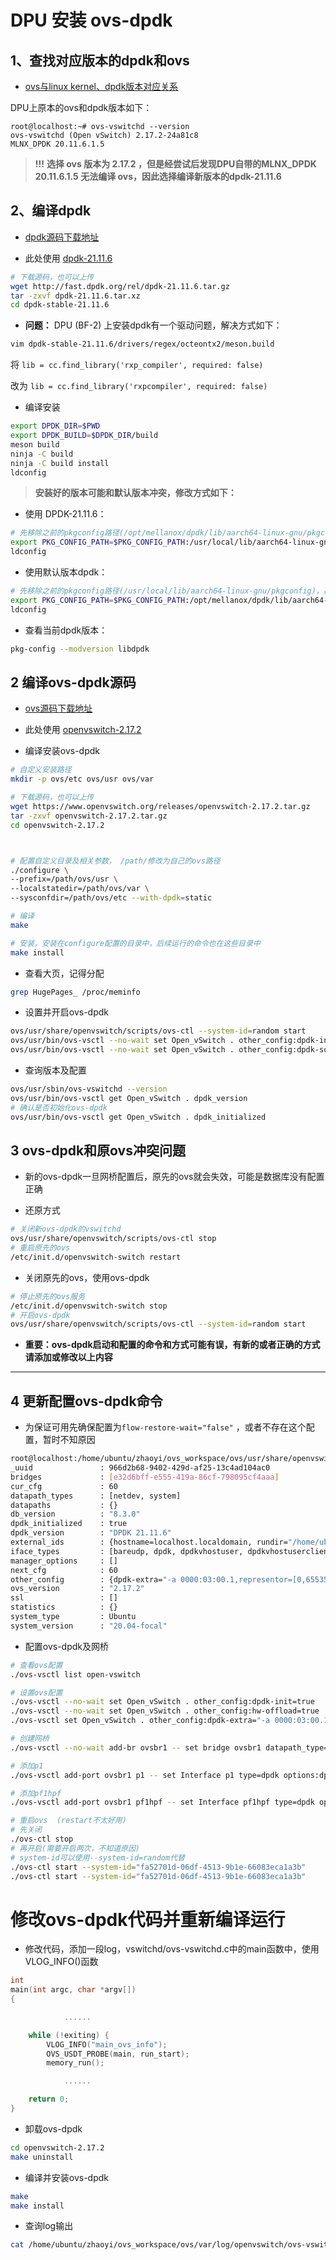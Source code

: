 # DPU 安装 ovs-dpdk

## 1、查找对应版本的dpdk和ovs

- [ovs与linux kernel、dpdk版本对应关系](https://docs.openvswitch.org/en/latest/faq/releases/)

DPU上原本的ovs和dpdk版本如下：

```textile
root@localhost:~# ovs-vswitchd --version
ovs-vswitchd (Open vSwitch) 2.17.2-24a81c8
MLNX_DPDK 20.11.6.1.5
```

> **!!!** **选择 ovs 版本为 2.17.2 ，但是经尝试后发现DPU自带的MLNX_DPDK 20.11.6.1.5 无法编译 ovs，因此选择编译新版本的dpdk-21.11.6**

## 2、编译dpdk

- [dpdk源码下载地址 ](http://fast.dpdk.org/rel/)

- 此处使用 [dpdk-21.11.6](http://fast.dpdk.org/rel/dpdk-21.11.6.tar.gz)

```bash
# 下载源码，也可以上传
wget http://fast.dpdk.org/rel/dpdk-21.11.6.tar.gz
tar -zxvf dpdk-21.11.6.tar.xz
cd dpdk-stable-21.11.6
```

- **问题：** DPU (BF-2) 上安装dpdk有一个驱动问题，解决方式如下：

```bash
vim dpdk-stable-21.11.6/drivers/regex/octeontx2/meson.build
```

将 `lib = cc.find_library('rxp_compiler', required: false)`  

改为 `lib = cc.find_library('rxpcompiler', required: false)`

- 编译安装

```bash
export DPDK_DIR=$PWD
export DPDK_BUILD=$DPDK_DIR/build
meson build
ninja -C build
ninja -C build install
ldconfig
```

> **安装好的版本可能和默认版本冲突，修改方式如下：**

- 使用 DPDK-21.11.6：

```bash
# 先移除之前的pkgconfig路径(/opt/mellanox/dpdk/lib/aarch64-linux-gnu/pkgconfig)，再导入当前的路径
export PKG_CONFIG_PATH=$PKG_CONFIG_PATH:/usr/local/lib/aarch64-linux-gnu/pkgconfig
ldconfig
```

- 使用默认版本dpdk：

```bash
# 先移除之前的pkgconfig路径(/usr/local/lib/aarch64-linux-gnu/pkgconfig)，再导入当前的路径
export PKG_CONFIG_PATH=$PKG_CONFIG_PATH:/opt/mellanox/dpdk/lib/aarch64-linux-gnu/pkgconfig
ldconfig
```

- 查看当前dpdk版本：

```bash
pkg-config --modversion libdpdk
```

## 2 编译ovs-dpdk源码

- [ovs源码下载地址](https://www.openvswitch.org/download/)

- 此处使用 [openvswitch-2.17.2](https://www.openvswitch.org/releases/openvswitch-2.17.2.tar.gz)

- 编译安装ovs-dpdk

```bash
# 自定义安装路径
mkdir -p ovs/etc ovs/usr ovs/var

# 下载源码，也可以上传
wget https://www.openvswitch.org/releases/openvswitch-2.17.2.tar.gz
tar -zxvf openvswitch-2.17.2.tar.gz
cd openvswitch-2.17.2



# 配置自定义目录及相关参数， /path/修改为自己的ovs路径
./configure \
--prefix=/path/ovs/usr \
--localstatedir=/path/ovs/var \
--sysconfdir=/path/ovs/etc --with-dpdk=static

# 编译
make

# 安装，安装在configure配置的目录中，后续运行的命令也在这些目录中
make install
```

- 查看大页，记得分配

```bash
grep HugePages_ /proc/meminfo
```

- 设置并开启ovs-dpdk

```bash
ovs/usr/share/openvswitch/scripts/ovs-ctl --system-id=random start
ovs/usr/bin/ovs-vsctl --no-wait set Open_vSwitch . other_config:dpdk-init=true
ovs/usr/bin/ovs-vsctl --no-wait set Open_vSwitch . other_config:dpdk-socket-mem=1024
```

- 查询版本及配置

```bash
ovs/usr/sbin/ovs-vswitchd --version
ovs/usr/bin/ovs-vsctl get Open_vSwitch . dpdk_version
# 确认是否初始化ovs-dpdk
ovs/usr/bin/ovs-vsctl get Open_vSwitch . dpdk_initialized
```

## 3 ovs-dpdk和原ovs冲突问题

- 新的ovs-dpdk一旦网桥配置后，原先的ovs就会失效，可能是数据库没有配置正确

- 还原方式

```bash
# 关闭新ovs-dpdk的vswitchd
ovs/usr/share/openvswitch/scripts/ovs-ctl stop
# 重启原先的ovs
/etc/init.d/openvswitch-switch restart
```

- 关闭原先的ovs，使用ovs-dpdk

```bash
# 停止原先的ovs服务
/etc/init.d/openvswitch-switch stop
# 开启ovs-dpdk
ovs/usr/share/openvswitch/scripts/ovs-ctl --system-id=random start
```

- **重要：ovs-dpdk启动和配置的命令和方式可能有误，有新的或者正确的方式请添加或修改以上内容**

---

## 4 更新配置ovs-dpdk命令

- 为保证可用先确保配置为`flow-restore-wait="false"` ，或者不存在这个配置，暂时不知原因

```bash
root@localhost:/home/ubuntu/zhaoyi/ovs_workspace/ovs/usr/share/openvswitch/scripts# ../../../bin/ovs-vsctl list open-vswitch
_uuid               : 966d2b68-9402-429d-af25-13c4ad104ac0
bridges             : [e32d6bff-e555-419a-86cf-798095cf4aaa]
cur_cfg             : 60
datapath_types      : [netdev, system]
datapaths           : {}
db_version          : "8.3.0"
dpdk_initialized    : true
dpdk_version        : "DPDK 21.11.6"
external_ids        : {hostname=localhost.localdomain, rundir="/home/ubuntu/zhaoyi/ovs_workspace/ovs/var/run/openvswitch", system-id="fa52701d-06df-4513-9b1e-66083eca1a3b"}
iface_types         : [bareudp, dpdk, dpdkvhostuser, dpdkvhostuserclient, erspan, geneve, gre, gtpu, internal, ip6erspan, ip6gre, lisp, patch, stt, system, tap, vxlan]
manager_options     : []
next_cfg            : 60
other_config        : {dpdk-extra="-a 0000:03:00.1,representor=[0,65535],dv_flow_en=1,dv_xmeta_en=1,sys_mem_en=1", dpdk-init="true", dpdk-socket-mem="1024", flow-restore-wait="false", hw-offload="true"}
ovs_version         : "2.17.2"
ssl                 : []
statistics          : {}
system_type         : Ubuntu
system_version      : "20.04-focal"
```

- 配置ovs-dpdk及网桥

```bash
# 查看ovs配置
./ovs-vsctl list open-vswitch

# 设置ovs配置
./ovs-vsctl --no-wait set Open_vSwitch . other_config:dpdk-init=true
./ovs-vsctl --no-wait set Open_vSwitch . other_config:hw-offload=true
./ovs-vsctl set Open_vSwitch . other_config:dpdk-extra="-a 0000:03:00.1,representor=[0,65535],dv_flow_en=1,dv_xmeta_en=1,sys_mem_en=1"

# 创建网桥
./ovs-vsctl --no-wait add-br ovsbr1 -- set bridge ovsbr1 datapath_type=netdev

# 添加p1
./ovs-vsctl add-port ovsbr1 p1 -- set Interface p1 type=dpdk options:dpdk-devargs=0000:03:00.1

# 添加pf1hpf
./ovs-vsctl add-port ovsbr1 pf1hpf -- set Interface pf1hpf type=dpdk options:dpdk-devargs=0000:03:00.1,representor=[65535]

# 重启ovs  (restart不太好用)
# 先关闭
./ovs-ctl stop
# 再开启(需要开启两次，不知道原因)
# system-id可以使用--system-id=random代替
./ovs-ctl start --system-id="fa52701d-06df-4513-9b1e-66083eca1a3b"
./ovs-ctl start --system-id="fa52701d-06df-4513-9b1e-66083eca1a3b"
```



# 修改ovs-dpdk代码并重新编译运行

- 修改代码，添加一段log，vswitchd/ovs-vswitchd.c中的main函数中，使用VLOG_INFO()函数

```c
int
main(int argc, char *argv[])
{ 

            ......

    while (!exiting) {
        VLOG_INFO("main_ovs_info");
        OVS_USDT_PROBE(main, run_start);
        memory_run();

            ......

    return 0;
}
```

- 卸载ovs-dpdk

```bash
cd openvswitch-2.17.2
make uninstall
```

- 编译并安装ovs-dpdk

```bash
make
make install
```

- 查询log输出

```bash
cat /home/ubuntu/zhaoyi/ovs_workspace/ovs/var/log/openvswitch/ovs-vswitchd.log | grep main_ovs_info
```

